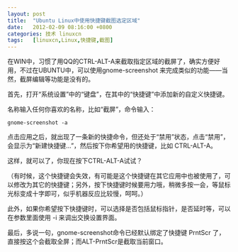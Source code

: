 ```yaml
---
layout: post
title:	"Ubuntu Linux中使用快捷键截图选定区域"
date:	2012-02-09 08:16:00 +0800 
categories:	技术 linuxcn 
tags:	[linuxcn,Linux,快捷键,截图]
---
```



在WIN中，习惯了用QQ的CTRL-ALT-A来截取指定区域的截屏了，确实方便好用，不过在UBUNTU中，可以使用gnome-screenshot 来完成类似的功能——当然，截屏编辑等功能是没有的。


首先，打开“系统设置”中的“键盘”，在其中的“快捷键”中添加新的自定义快捷键。


名称输入任何你喜欢的名称，比如“截屏”，命令输入：



```
gnome-screenshot -a
```

点击应用之后，就出现了一条新的快捷命令，但还处于“禁用”状态，点击“禁用”，会显示为“新建快捷键...”，然后按下你希望用的快捷键，比如 CTRL-ALT-A。


这样，就可以了，你现在按下CTRL-ALT-A试试？


（有时候，这个快捷键会失效，有可能是这个快捷键在其它应用中也被使用了，可以修改为其它的快捷键；另外，按下快捷键时候要用力哦，稍微多按一会，等鼠标光标变成十字即可，似乎机器反应比较慢，呵呵。）


此外，如果你希望按下快捷键时，可以选择是否包括鼠标指针，是否延时等，可以在参数里面使用 -i 来调出交换设置界面。


最后，多说一句，gnome-screenshot命令已经默认绑定了快捷键 PrntScr 了，直接按这个会截取全屏；而ALT-PrntScr是截取当前窗口。
